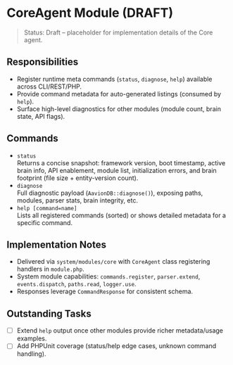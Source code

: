 # CoreAgent Module (DRAFT)

> Status: Draft – placeholder for implementation details of the Core agent.

## Responsibilities
- Register runtime meta commands (`status`, `diagnose`, `help`) available across CLI/REST/PHP.
- Provide command metadata for auto-generated listings (consumed by `help`).
- Surface high-level diagnostics for other modules (module count, brain state, API flags).

## Commands
- `status`  
  Returns a concise snapshot: framework version, boot timestamp, active brain info, API enablement, module list, initialization errors, and brain footprint (file size + entity-version count).
- `diagnose`  
  Full diagnostic payload (`AavionDB::diagnose()`), exposing paths, modules, parser stats, brain integrity, etc.
- `help [command=name]`  
  Lists all registered commands (sorted) or shows detailed metadata for a specific command.

## Implementation Notes
- Delivered via `system/modules/core` with `CoreAgent` class registering handlers in `module.php`.
- System module capabilities: `commands.register`, `parser.extend`, `events.dispatch`, `paths.read`, `logger.use`.
- Responses leverage `CommandResponse` for consistent schema.

## Outstanding Tasks
- [ ] Extend `help` output once other modules provide richer metadata/usage examples.
- [ ] Add PHPUnit coverage (status/help edge cases, unknown command handling).
